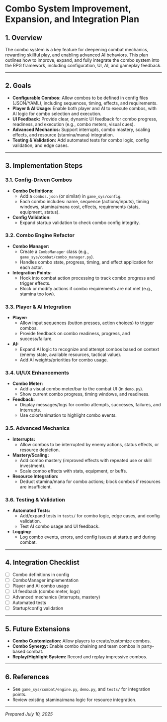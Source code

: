 # Combo System Improvement, Expansion, and Integration Plan

## 1. Overview
The combo system is a key feature for deepening combat mechanics, rewarding skillful play, and enabling advanced AI behaviors. This plan outlines how to improve, expand, and fully integrate the combo system into the RPG framework, including configuration, UI, AI, and gameplay feedback.

---

## 2. Goals
- **Configurable Combos:** Allow combos to be defined in config files (JSON/YAML), including sequences, timing, effects, and requirements.
- **Player & AI Usage:** Enable both player and AI to execute combos, with AI logic for combo selection and execution.
- **UI Feedback:** Provide clear, dynamic UI feedback for combo progress, readiness, and execution (e.g., combo meters, visual cues).
- **Advanced Mechanics:** Support interrupts, combo mastery, scaling effects, and resource (stamina/mana) integration.
- **Testing & Validation:** Add automated tests for combo logic, config validation, and edge cases.

---

## 3. Implementation Steps

### 3.1. Config-Driven Combos
- **Combo Definitions:**
  - Add a `combos.json` (or similar) in `game_sys/config`.
  - Each combo includes: name, sequence (actions/inputs), timing windows, stamina/mana cost, effects, requirements (stats, equipment, status).
- **Config Validation:**
  - Expand startup validation to check combo config integrity.

### 3.2. Combo Engine Refactor
- **Combo Manager:**
  - Create a `ComboManager` class (e.g., `game_sys/combat/combo_manager.py`).
  - Handles combo state, progress, timing, and effect application for each actor.
- **Integration Points:**
  - Hook into combat action processing to track combo progress and trigger effects.
  - Block or modify actions if combo requirements are not met (e.g., stamina too low).

### 3.3. Player & AI Integration
- **Player:**
  - Allow input sequences (button presses, action choices) to trigger combos.
  - Provide feedback on combo readiness, progress, and success/failure.
- **AI:**
  - Expand AI logic to recognize and attempt combos based on context (enemy state, available resources, tactical value).
  - Add AI weights/priorities for combo usage.

### 3.4. UI/UX Enhancements
- **Combo Meter:**
  - Add a visual combo meter/bar to the combat UI (in `demo.py`).
  - Show current combo progress, timing windows, and readiness.
- **Feedback:**
  - Display messages/logs for combo attempts, successes, failures, and interrupts.
  - Use color/animation to highlight combo events.

### 3.5. Advanced Mechanics
- **Interrupts:**
  - Allow combos to be interrupted by enemy actions, status effects, or resource depletion.
- **Mastery/Scaling:**
  - Add combo mastery (improved effects with repeated use or skill investment).
  - Scale combo effects with stats, equipment, or buffs.
- **Resource Integration:**
  - Deduct stamina/mana for combo actions; block combos if resources are insufficient.

### 3.6. Testing & Validation
- **Automated Tests:**
  - Add/expand tests in `tests/` for combo logic, edge cases, and config validation.
  - Test AI combo usage and UI feedback.
- **Logging:**
  - Log combo events, errors, and config issues at startup and during combat.

---

## 4. Integration Checklist
- [ ] Combo definitions in config
- [ ] ComboManager implementation
- [ ] Player and AI combo usage
- [ ] UI feedback (combo meter, logs)
- [ ] Advanced mechanics (interrupts, mastery)
- [ ] Automated tests
- [ ] Startup/config validation

---

## 5. Future Extensions
- **Combo Customization:** Allow players to create/customize combos.
- **Combo Synergy:** Enable combo chaining and team combos in party-based combat.
- **Replay/Highlight System:** Record and replay impressive combos.

---

## 6. References
- See `game_sys/combat/engine.py`, `demo.py`, and `tests/` for integration points.
- Review existing stamina/mana logic for resource integration.

---

*Prepared July 10, 2025*
